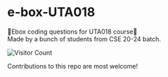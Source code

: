 # e-box-UTA018

🥁Ebox coding questions for UTA018 course🥁 <br>
Made by a bunch of students from CSE 20-24 batch.

![Visitor Count](https://profile-counter.glitch.me/{Concept-Team.e-box-UTA018}/count.svg)
<!--![](https://estruyf-github.azurewebsites.net/api/VisitorHit?user=Concept-Team&repo=e-box-UTA018&countColorcountColor&countColor=%237B1E7A)-->

Contributions to this repo are most welcome!<br>


<!---
# CONTRIBUTING

1. Fork and clone the repository.
2. Navigate into the directory and add upstream URL.
3. Create a separate branch and make updations in it.
4. Push the branch using `git push upstream main`
5. Once done, generate a pull request (PR).

<b>(Make sure to pull the code everytime you start working <br>
Also, run a code formatter before pushing the code)</b>
-->
